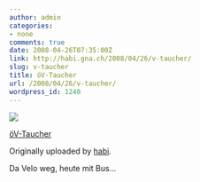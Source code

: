 ```yaml
---
author: admin
categories:
- none
comments: true
date: 2008-04-26T07:35:00Z
link: http://habi.gna.ch/2008/04/26/v-taucher/
slug: v-taucher
title: öV-Taucher
url: /2008/04/26/v-taucher/
wordpress_id: 1240
---
```


[![](http://farm4.static.flickr.com/3282/2441840145_2e1039303d_m.jpg)](http://www.flickr.com/photos/habi/2441840145/)
   

 
  [öV-Taucher](http://www.flickr.com/photos/habi/2441840145/)
    

  Originally uploaded by [habi](http://www.flickr.com/people/habi/).
 



Da Velo weg, heute mit Bus...
  

